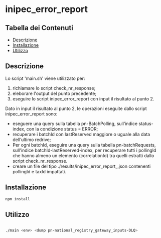 # inipec_error_report

## Tabella dei Contenuti

- [Descrizione](#Descrizione)
- [Installazione](#installazione)
- [Utilizzo](#utilizzo)

## Descrizione

Lo script 'main.sh' viene utilizzato per:
1. richiamare lo script check_nr_response;
2. eleborare l'output del punto precedente;
3. eseguire lo script inipec_error_report con input il risultato al punto 2.

Dato in input il risultato al punto 2, le operazioni eseguite dallo script inipec_error_report sono:
- eseguere una query sulla tabella pn-BatchPolling, sull’indice status-index, con la condizione status = ERROR; 
- recuperare i batchId con lastReserved maggiore o uguale alla data dell’ultimo redrive;
- Per ogni batchId, eseguire una query sulla tabella pn-batchRequests, sull'indice batchId-lastReserved-index, per recuperare tutti i pollingId che hanno almeno un elemento (correlationId) tra quelli estratti dallo script check_nr_response.
- creare un file del tipo ./results/inipec_error_report_<timestamp>.json contenenti pollingId e taxId impattati.

## Installazione

```bash
npm install
```

## Utilizzo

```bash

./main <env> <dump pn-national_registry_gateway_inputs-DLQ>

```
